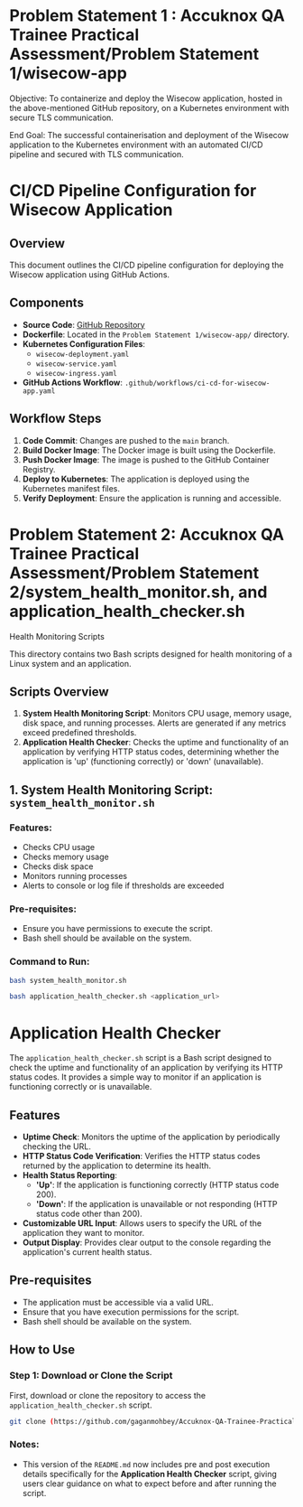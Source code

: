 # Problem Statement 1 : Accuknox QA Trainee Practical Assessment/Problem Statement 1/wisecow-app
Objective: To containerize and deploy the Wisecow application, hosted in the above-mentioned GitHub repository, on a Kubernetes environment with secure TLS communication.

End Goal: The successful containerisation and deployment of the Wisecow
application to the Kubernetes environment with an automated CI/CD pipeline and
secured with TLS communication.

# CI/CD Pipeline Configuration for Wisecow Application

## Overview
This document outlines the CI/CD pipeline configuration for deploying the Wisecow application using GitHub Actions.

## Components
- **Source Code**: [GitHub Repository](https://github.com/nyrahul/wisecow)
- **Dockerfile**: Located in the `Problem Statement 1/wisecow-app/` directory.
- **Kubernetes Configuration Files**:
  - `wisecow-deployment.yaml`
  - `wisecow-service.yaml`
  - `wisecow-ingress.yaml`
- **GitHub Actions Workflow**: `.github/workflows/ci-cd-for-wisecow-app.yaml`

## Workflow Steps
1. **Code Commit**: Changes are pushed to the `main` branch.
2. **Build Docker Image**: The Docker image is built using the Dockerfile.
3. **Push Docker Image**: The image is pushed to the GitHub Container Registry.
4. **Deploy to Kubernetes**: The application is deployed using the Kubernetes manifest files.
5. **Verify Deployment**: Ensure the application is running and accessible.

# Problem Statement 2: Accuknox QA Trainee Practical Assessment/Problem Statement 2/system_health_monitor.sh, and application_health_checker.sh

Health Monitoring Scripts

This directory contains two Bash scripts designed for health monitoring of a Linux system and an application. 

## Scripts Overview

1. **System Health Monitoring Script**: Monitors CPU usage, memory usage, disk space, and running processes. Alerts are generated if any metrics exceed predefined thresholds.
4. **Application Health Checker**: Checks the uptime and functionality of an application by verifying HTTP status codes, determining whether the application is 'up' (functioning correctly) or 'down' (unavailable).

## 1. System Health Monitoring Script: `system_health_monitor.sh`


### Features:
- Checks CPU usage
- Checks memory usage
- Checks disk space
- Monitors running processes
- Alerts to console or log file if thresholds are exceeded

### Pre-requisites:
- Ensure you have permissions to execute the script.
- Bash shell should be available on the system.

### Command to Run:
```bash
bash system_health_monitor.sh

bash application_health_checker.sh <application_url>
```

# Application Health Checker

The `application_health_checker.sh` script is a Bash script designed to check the uptime and functionality of an application by verifying its HTTP status codes. It provides a simple way to monitor if an application is functioning correctly or is unavailable.

## Features

- **Uptime Check**: Monitors the uptime of the application by periodically checking the URL.
- **HTTP Status Code Verification**: Verifies the HTTP status codes returned by the application to determine its health.
- **Health Status Reporting**:
  - **'Up'**: If the application is functioning correctly (HTTP status code 200).
  - **'Down'**: If the application is unavailable or not responding (HTTP status code other than 200).
- **Customizable URL Input**: Allows users to specify the URL of the application they want to monitor.
- **Output Display**: Provides clear output to the console regarding the application's current health status.

## Pre-requisites

- The application must be accessible via a valid URL.
- Ensure that you have execution permissions for the script.
- Bash shell should be available on the system.

## How to Use

### Step 1: Download or Clone the Script
First, download or clone the repository to access the `application_health_checker.sh` script.

```bash
git clone (https://github.com/gaganmohbey/Accuknox-QA-Trainee-Practical-Assessment.git)
```
 


### Notes:
- This version of the `README.md` now includes pre and post execution details specifically for the **Application Health Checker** script, giving users clear guidance on what to expect before and after running the script.


